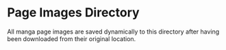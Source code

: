 # Page Images Directory

All manga page images are saved dynamically to this directory after having been downloaded from their original location.